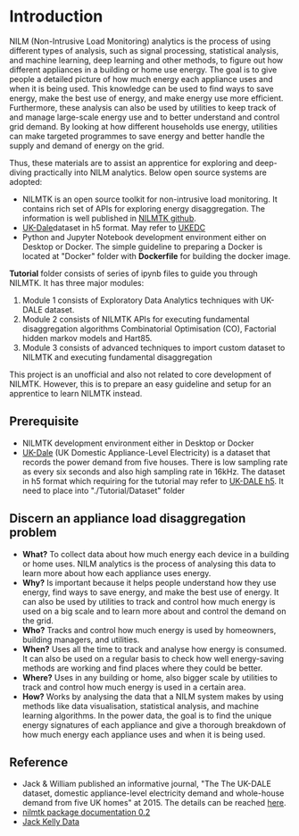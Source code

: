 # Introduction

NILM (Non-Intrusive Load Monitoring) analytics is the process of using different types of analysis, such as signal processing, statistical analysis, and machine learning, deep learning and other methods, to figure out how different appliances in a building or home use energy.  The goal is to give people a detailed picture of how much energy each appliance uses and when it is being used. This knowledge can be used to find ways to save energy, make the best use of energy, and make energy use more efficient.  Furthermore, these analysis can also be used by utilities to keep track of and manage large-scale energy use and to better understand and control grid demand. By looking at how different households use energy, utilities can make targeted programmes to save energy and better handle the supply and demand of energy on the grid.

Thus, these materials are to assist an apprentice for exploring and deep-diving practically into NILM analytics.  Below open source systems are adopted:  

- NILMTK is an open source toolkit for non-intrusive load monitoring.  It contains rich set of APIs for exploring energy disaggregation.  The information is well published in [NILMTK github](https://github.com/nilmtk/nilmtk).
- [UK-Dale](https://data.ukedc.rl.ac.uk/browse/edc/efficiency/residential/EnergyConsumption/Domestic)dataset in h5 format. May refer to [UKEDC](https://data.ukedc.rl.ac.uk/browse/edc/efficiency/residential/EnergyConsumption/Domestic/UK-DALE-2017/UK-DALE-FULL-disaggregated)
- Python and Jupyter Notebook development environment either on Desktop or Docker.  The simple guideline to preparing a Docker is located at "Docker" folder with **Dockerfile** for building the docker image.

**Tutorial** folder consists of series of ipynb files to guide you through NILMTK.  It has three major modules:

1. Module 1 consists of Exploratory Data Analytics techniques with UK-DALE dataset.
2. Module 2 consists of NILMTK APIs for executing fundamental disaggregation algorithms Combinatorial Optimisation (CO), Factorial hidden markov models and Hart85.
3. Module 3 consists of advanced techniques to import custom dataset to NILMTK and executing fundamental disaggregation

This project is an unofficial  and also not related to core development of NILMTK. However, this is to prepare an easy guideline and setup for an apprentice to learn NILMTK instead.  

## Prerequisite

- NILMTK development environment either in Desktop or Docker
- [UK-Dale](https://data.ukedc.rl.ac.uk/browse/edc/efficiency/residential/EnergyConsumption/Domestic) (UK Domestic Appliance-Level Electricity) is a dataset that records the power demand from five houses.   There is low sampling rate as every six seconds and also high sampling rate in 16kHz.  The dataset in h5 format which requiring for the tutorial may refer to [UK-DALE h5](https://data.ukedc.rl.ac.uk/browse/edc/efficiency/residential/EnergyConsumption/Domestic/UK-DALE-2017/UK-DALE-FULL-disaggregated).  It need to place into "./Tutorial/Dataset" folder

## Discern an appliance load disaggregation problem

- **What?** To collect data about how much energy each device in a building or home uses. NILM analytics is the process of analysing this data to learn more about how each appliance uses energy.
- **Why?** Is important because it helps people understand how they use energy, find ways to save energy, and make the best use of energy. It can also be used by utilities to track and control how much energy is used on a big scale and to learn more about and control the demand on the grid.
- **Who?** Tracks and control how much energy is used by homeowners, building managers, and utilities.
- **When?** Uses all the time to track and analyse how energy is consumed. It can also be used on a regular basis to check how well energy-saving methods are working and find places where they could be better.
- **Where?** Uses in any building or home, also bigger scale by utilities to track and control how much energy is used in a certain area.
- **How?** Works by analysing the data that a NILM system makes by using methods like data visualisation, statistical analysis, and machine learning algorithms. In the power data, the goal is to find the unique energy signatures of each appliance and give a thorough breakdown of how much energy each appliance uses and when it is being used.

## Reference

- Jack & William published an informative journal, "The The UK-DALE dataset, domestic appliance-level electricity demand and whole-house demand from five UK homes" at 2015.  The details can be reached [here](https://www.nature.com/articles/sdata20157).
- [nilmtk package documentation 0.2](http://nilmtk.github.io/nilmtk/master/nilmtk.html)
- [Jack Kelly Data](https://jack-kelly.com/data/)
